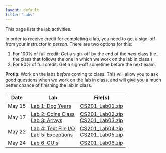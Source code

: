 ```yaml
---
layout: default
title: "Labs"
---
```


This page lists the lab activities.

In order to receive credit for completing a lab, you need to get a sign-off from your instructor *in person*.  There are two options for this:

1. For 100% of full credit: Get a sign-off by the end of the *next* class (i.e., the class that follows the one in which we work on the lab in class.)
2. For 80% of full credit: Get a sign-off sometime before the next exam.

<div class="callout">
<b>Protip</b>: Work on the labs <i>before</i> coming to class.  This will allow you to ask good questions when we work on the lab in class, and will give you a much better chance of finishing the lab in class.
</div>

Date | Lab | File(s)
---- | --- | -------
May 15 | [Lab 1: Dog Years](lab01.html) | [CS201\_Lab01.zip](CS201_Lab01.zip)
May 17 | [Lab 2: Coins Class](lab02.html)<br>[Lab 3: Arrays](lab03.html) | [CS201\_Lab02.zip](CS201_Lab02.zip)<br>[CS201\_Lab03.zip](CS201_Lab03.zip)
May 22 | [Lab 4: Text File I/O](lab04.html)<br>[Lab 5: Exceptions](lab05.html) | [CS201\_Lab04.zip](CS201_Lab04.zip)<br>[CS201\_Lab05.zip](CS201_Lab05.zip)
May 24 | [Lab 6: GUIs](lab06.html) | [CS201\_Lab06.zip](CS201_Lab06.zip)

<!--
May 16 | [Lab 1: Dog Years](lab01.html) | [CS201\_Lab01.zip](CS201_Lab01.zip)
May 18 | [Lab 2: Coins Class](lab02.html)<br>[Lab 3: Arrays](lab03.html) | [CS201\_Lab02.zip](CS201_Lab02.zip)<br>[CS201\_Lab03.zip](CS201_Lab03.zip)
May 23 | [Lab 4: Text File I/O](lab04.html)<br>[Lab 5: Exceptions](lab05.html) | [CS201\_Lab04.zip](CS201_Lab04.zip)<br>[CS201\_Lab05.zip](CS201_Lab05.zip)
May 25 | [Lab 6: GUIs](lab06.html) | [CS201\_Lab06.zip](CS201_Lab06.zip)
May 30 | [Lab 7: Inheritance and Polymorphism](lab07.html)<br>[Lab 8: Inheriting Fields and Methods](lab08.html) | [CS201\_Lab07.zip](CS201_Lab07.zip)<br>[CS201\_Lab08.zip](CS201_Lab08.zip)
Jun 1  | [Lab 9: Comparable, Sorting](lab09.html) | [CS201\_Lab09.zip](CS201_Lab09.zip)
Jun 6  | [Lab 10: Using Generic Containers and Algorithms](lab10.html) | [CS201\_Lab10.zip](CS201_Lab10.zip)
Jun 13 | [Lab 11: Functors](lab11.html) | [CS201\_Lab11.zip](CS201_Lab11.zip)
Jun 15 | [Lab 12: Benchmarking ArrayList](lab12.html) <br /> [Lab 13: Big-O](lab13.html) | [CS201\_Lab12.zip](CS201_Lab12.zip)
Jun 20 | [Lab 14: Iterators, Interleaving](lab14.html) | [CS201\_Lab14.zip](CS201_Lab14.zip)
Jun 22 | [Lab 15: Generic Algorithms](lab15.html) | [CS201\_Lab15.zip](CS201_Lab15.zip)
Jun 27 | [Lab 16: List Reversal](lab16.html) | [CS201\_Lab16.zip](CS201_Lab16.zip)
Jun 29 | [Lab 17: Parallel Estimation of π](lab17.html) | [CS201\_Lab17.zip](CS201_Lab17.zip)
Jul 6  | [Lab 18: Palindromes](lab18.html) | [CS201\_Lab18.zip](CS201_Lab18.zip)
Jul 25 | [Lab 19: Word Count](lab19.html) | [CS201\_Lab19.zip](CS201_Lab19.zip)
Jul 27 | [Lab 20: Recursion](lab20.html) <br /> [Lab 21: Proof By Induction](lab21.html) <br /> [Lab 22: Binomial Coefficient](lab22.html) | [CS201\_Lab20.zip](CS201_Lab20.zip) <br />  n/a <br /> [CS201\_Lab22.zip](CS201_Lab22.zip)
Aug 1  | [Lab 23: Relational Databases and SQL](lab23.html) <br /> [Lab 24: JDBC](lab24.html) | [CS201\_Lab23.zip](CS201_Lab23.zip)<br>[CS201\_Derby.zip](CS201_Derby.zip) <br /> [CS201\_Lab24.zip](CS201_Lab24.zip)

Aug 30 | [Lab 1: Dog Years](lab01.html) | [CS201\_Lab01.zip](CS201_Lab01.zip)
Sep 1 | [Lab 2: Coins Class](lab02.html) | [CS201\_Lab02.zip](CS201_Lab02.zip)
Sep 6 | [Lab 3: Arrays](lab03.html) | [CS201\_Lab03.zip](CS201_Lab03.zip)
Sep 8 | [Lab 4: Text File I/O](lab04.html) | [CS201\_Lab04.zip](CS201_Lab04.zip)
Sep 13 | [Lab 5: Exceptions](lab05.html) | [CS201\_Lab05.zip](CS201_Lab05.zip)
Sep 15 | [Lab 6: GUIs](lab06.html) | [CS201\_Lab06.zip](CS201_Lab06.zip)
Sep 20 | [Lab 7: Inheritance and Polymorphism](lab07.html) | [CS201\_Lab07.zip](CS201_Lab07.zip)
Sep 22 | [Lab 8: Inheriting Fields and Methods](lab08.html) | [CS201\_Lab08.zip](CS201_Lab08.zip)
Sep 27 | **Exam 1**
Sep 29 | [Lab 9: Comparable, Sorting](lab09.html) | [CS201\_Lab09.zip](CS201_Lab09.zip)
Oct 4 | [Lab 10: Using Generic Containers and Algorithms](lab10.html) | [CS201\_Lab10.zip](CS201_Lab10.zip)
Oct 6 | [Lab 11: Functors](lab11.html) | [CS201\_Lab11.zip](CS201_Lab11.zip)
Oct 11 | [Lab 12: Benchmarking ArrayList](lab12.html) | [CS201\_Lab12.zip](CS201_Lab12.zip)
Oct 13 | [Lab 13: Big-O](lab13.html) | n/a
Oct 18 | [Lab 14: Iterators, Interleaving](lab14.html) | [CS201\_Lab14.zip](CS201_Lab14.zip)
Oct 20 |  [Lab 15: Generic Algorithms](lab15.html) | [CS201\_Lab15.zip](CS201_Lab15.zip)
Oct 25 | [Lab 16: List Reversal](lab16.html) | [CS201\_Lab16.zip](CS201_Lab16.zip)
Oct 27 | **Exam 2**
Nov 1 | [Lab 17: Parallel Estimation of π](lab17.html) | [CS201\_Lab17.zip](CS201_Lab17.zip)
Nov 3 | [Lab 18: Palindromes](lab18.html) | [CS201\_Lab18.zip](CS201_Lab18.zip)
Nov 8 | [Lab 19: Word Count](lab19.html) | [CS201\_Lab19.zip](CS201_Lab19.zip)
Nov 10 | [Lab 20: Recursion](lab20.html) | [CS201\_Lab20.zip](CS201_Lab20.zip)
Nov 15 | [Lab 21: Proof By Induction](lab21.html) | n/a
Nov 17 | [Lab 22: Binomial Coefficient](lab22.html) | [CS201\_Lab22.zip](CS201_Lab22.zip)
Nov 22 | Thanksgiving vacation, no class
Nov 24 | Thanksgiving vacation, no class
Nov 29 | No lab
Dec 1 | **Exam 3**
Dec 6 | [Lab 23: Relational Databases and SQL](lab23.html) | [CS201\_Lab23.zip](CS201_Lab23.zip)<br>[CS201\_Derby.zip](CS201_Derby.zip)
Dec 8 | [Lab 24: JDBC](lab24.html) | [CS201\_Lab24.zip](CS201_Lab24.zip)

-->
